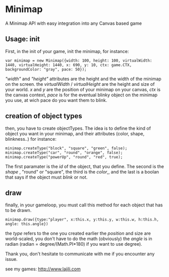 Minimap
=======

A Minimap API with easy integration into any Canvas based game

Usage:
init
--------------
First, in the init of your game, init the minimap, for instance:

    var minimap = new Minimap({width: 100, height: 100, virtualWidth: 1440, virtualHeight: 1440, x: 690, y: 10, ctx: game.CTX, backgroundColor: "gray", pace: 50});

*"width"* and *"height"* attributes are the height and the width of the minimap on the screen. 
the *virtualWidth* / *virtualHeight* are the height and size of your world.
*x* and *y* are the position of your minimap on your canvas,
*ctx* is the canvas context,
*pace* is for the eventual blinky object on the minimap you use, at wich pace do you want them to blink.

creation of object types
--------------
then, you have to create objectTypes. The idea is to define the kind of object you want in your minimap, and their attributes (color, shape, blinkness..)
for instance:
    
    minimap.createType("block", "square", "green", false);
    minimap.createType("car", "round", "orange", false);
    minimap.createType("powerUp", "round", "red", true);
The first paramater is the *id* of the object, that you define. The second is the *shape* , "round" or "square", the third is the *color*,, and the last is a boolan that says if the object must *blink* or not.

draw
--------------
finally, in your gameloop, you must call this method for each object that has to be drawn.
    
    minimap.draw({type:"player", x:this.x, y:this.y, w:this.w, h:this.h, angle: this.angle})
the *type* refers to the one you created earlier
the *position* and size are world-scaled, you don't have to do the math (obviously)
the *angle* is in radian (radian = degree/(Math.PI*180) if you want to use degree).

Thank you, don't hesitate to communicate with me if you encounter any issue.

see my games: http://www.lajili.com

